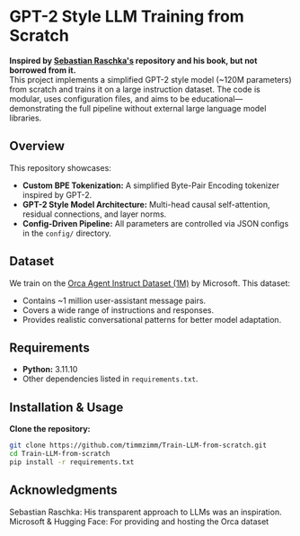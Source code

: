 # GPT-2 Style LLM Training from Scratch

**Inspired by [Sebastian Raschka's](https://github.com/rasbt/LLMs-from-scratch) repository and his book, but not borrowed from it.**  
This project implements a simplified GPT-2 style model (~120M parameters) from scratch and trains it on a large instruction dataset. The code is modular, uses configuration files, and aims to be educational—demonstrating the full pipeline without external large language model libraries.

## Overview

This repository showcases:

- **Custom BPE Tokenization:** A simplified Byte-Pair Encoding tokenizer inspired by GPT-2.
- **GPT-2 Style Model Architecture:** Multi-head causal self-attention, residual connections, and layer norms.
- **Config-Driven Pipeline:** All parameters are controlled via JSON configs in the `config/` directory.

## Dataset

We train on the [Orca Agent Instruct Dataset (1M)](https://huggingface.co/datasets/microsoft/orca-agentinstruct-1M-v1) by Microsoft. This dataset:

- Contains ~1 million user-assistant message pairs.
- Covers a wide range of instructions and responses.
- Provides realistic conversational patterns for better model adaptation.

## Requirements

- **Python:** 3.11.10
- Other dependencies listed in `requirements.txt`.

## Installation & Usage

**Clone the repository:**
   ```bash
   git clone https://github.com/timmzimm/Train-LLM-from-scratch.git
   cd Train-LLM-from-scratch
   pip install -r requirements.txt
   ```

## Acknowledgments
Sebastian Raschka: His transparent approach to LLMs was an inspiration.
Microsoft & Hugging Face: For providing and hosting the Orca dataset


